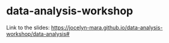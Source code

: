 # data-analysis-workshop

Link to the slides: https://jocelyn-mara.github.io/data-analysis-workshop/data-analysis#

